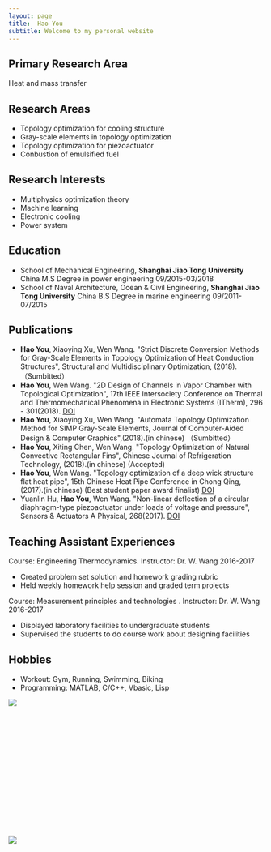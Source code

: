 ```yaml
---
layout: page
title:  Hao You
subtitle: Welcome to my personal website
---
```

## Primary Research Area
Heat and mass transfer

## Research Areas
- Topology optimization for cooling structure
- Gray-scale elements in topology optimization 
- Topology optimization for piezoactuator
- Conbustion of emulsified fuel

## Research Interests
- Multiphysics optimization theory 
- Machine learning
- Electronic cooling
- Power system

## Education
- School of Mechanical Engineering, **Shanghai Jiao Tong University**                          China
M.S Degree in power engineering                                                09/2015-03/2018 
- School of Naval Architecture, Ocean & Civil Engineering, **Shanghai Jiao Tong University**   China
B.S Degree in marine engineering                                               09/2011-07/2015

## Publications
- **Hao You**, Xiaoying Xu, Wen Wang. "Strict Discrete Conversion Methods for Gray-Scale Elements in Topology Optimization of Heat Conduction Structures", Structural and Multidisciplinary Optimization, (2018). （Sumbitted）
- **Hao You**, Wen Wang. "2D Design of Channels in Vapor Chamber with Topological Optimization", 17th IEEE Intersociety Conference on Thermal and Thermomechanical Phenomena in Electronic Systems (ITherm), 296	- 301(2018). <a href="https://ieeexplore.ieee.org/document/8419488/" target="_blank">DOI</a>
- **Hao You**, Xiaoying Xu, Wen Wang. "Automata Topology Optimization Method for SIMP Gray-Scale Elements, Journal of Computer-Aided Design & Computer Graphics",(2018).(in chinese) （Sumbitted）
- **Hao You**, Xiting Chen, Wen Wang. "Topology Optimization of Natural Convective Rectangular Fins", Chinese Journal of Refrigeration Technology, (2018).(in chinese) (Accepted)
- **Hao You**, Wen Wang. "Topology optimization of a deep wick structure flat heat pipe", 15th Chinese Heat Pipe Conference in Chong Qing,(2017).(in chinese) (Best student paper award finalist) <a href="http://news.cqu.edu.cn/newsv2/show-14-9387-1.html" target="_blank">DOI</a>
- Yuanlin Hu, **Hao You**, Wen Wang. "Non-linear deflection of a circular diaphragm-type piezoactuator under loads of voltage and pressure", Sensors & Actuators A Physical, 268(2017). <a href="https://www.sciencedirect.com/science/article/pii/S0924424717303527" target="_blank">DOI</a>

## Teaching Assistant Experiences
Course: Engineering Thermodynamics. Instructor: Dr. W. Wang                  2016-2017
- Created problem set solution and homework grading rubric
- Held weekly homework help session and graded term projects
 
Course: Measurement principles and technologies . Instructor: Dr. W. Wang                2016-2017
- Displayed laboratory facilities to undergraduate students
- Supervised the students to do course work about designing facilities

## Hobbies
- Workout: Gym, Running, Swimming, Biking
- Programming: MATLAB, C/C++, Vbasic, Lisp
<div class="row">
  <div class="col-lg-6 col-md-6 col-sm-6 col-xs-12">
    <div style="height: 270px;overflow: hidden;">
     <img src="../img/001.jpg" style="-webkit-transform: translateY(-10%);-ms-transform: translateY(-10%);-moz-transform: translateY(-10%);">
    </div>
  </div>
  <div class="col-lg-6 col-md-6 col-sm-6 col-xs-12">
    <img src="../img/002.jpg"> 
  </div>
</div>
